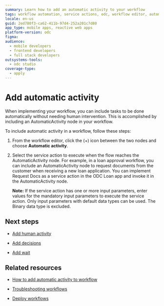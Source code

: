 ```yaml
---
summary: Learn how to add an automatic activity to your workflow
tags: workflow automation, service actions, odc, workflow editor, automatic activities
locale: en-us
guid: 2ed780f3-ca62-411b-97d4-252a201c7d80
app_type: mobile apps, reactive web apps
platform-version: odc
figma:
audience:
  - mobile developers
  - frontend developers
  - full stack developers
outsystems-tools:
  - odc studio
coverage-type:
  - apply
---
```


# Add automatic activity 

When implementing your workflow, you can include tasks to be done automatically without needing human intervention. This is accomplished by including an AutomaticActivity node in your workflow.

To include automatic activity in a workflow, follow these steps:

1. From the workflow editor, click the (+) icon between the two nodes and choose **Automatic activity**.

1. Select the service action to execute when the flow reaches the AutomaticActivity node. For example, in a loan approval workflow, you can include an AutomaticActivity node to request documents from the customer when receiving a new loan application. You can implement Request Docs as a service action in the ODC Loan app and invoke it in the AutomaticActivity node.

    **Note:** If the service action has one or more input parameters, enter values for the mandatory input parameters to execute the service action. Only input parameters with default data types can be used. The Binary data type is excluded.

## Next steps

* [Add human activity](add-human-activity.md)

* [Add decisions](add-decisions.md)

* [Add wait](add-wait.md)

## Related resources

* [How to add automatic activity to workflow](https://learn.outsystems.com/training/journeys/building-workflows-in-odc-2690/how-to-add-automatic-activity-to-workflow/odc/9491)

* [Troubleshooting workflows](troubleshooting-workflows.md)

* [Deploy workflows](../../deploying-apps/deploy-apps.md)

